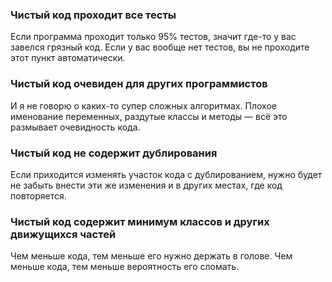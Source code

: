 ### Чистый код проходит все тесты
Если программа проходит только 95% тестов, значит где-то у вас завелся грязный код. Если у вас вообще нет тестов, вы не проходите этот пункт автоматически.

### Чистый код очевиден для других программистов
И я не говорю о каких-то супер сложных алгоритмах. Плохое именование переменных, раздутые классы и методы — всё это размывает очевидность кода.

### Чистый код не содержит дублирования
Если приходится изменять участок кода с дублированием, нужно будет не забыть внести эти же изменения и в других местах, где код повторяется.

### Чистый код содержит минимум классов и других движущихся частей
Чем меньше кода, тем меньше его нужно держать в голове. Чем меньше кода, тем меньше вероятность его сломать.
